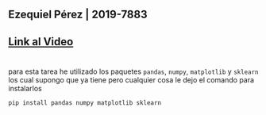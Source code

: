 ## Ezequiel Pérez | 2019-7883
## [Link al Video](https://youtu.be/6MuqA4QOu3w)

#

para esta tarea he utilizado los paquetes `pandas`, `numpy`, `matplotlib` y `sklearn` los cual supongo que ya tiene pero cualquier cosa le dejo el comando para instalarlos

`pip install pandas numpy matplotlib sklearn`

